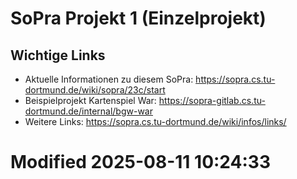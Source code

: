 # SoPra Projekt 1 (Einzelprojekt)

## Wichtige Links

* Aktuelle Informationen zu diesem SoPra: https://sopra.cs.tu-dortmund.de/wiki/sopra/23c/start
* Beispielprojekt Kartenspiel War: https://sopra-gitlab.cs.tu-dortmund.de/internal/bgw-war
* Weitere Links: https://sopra.cs.tu-dortmund.de/wiki/infos/links/

# Modified 2025-08-11 10:24:33